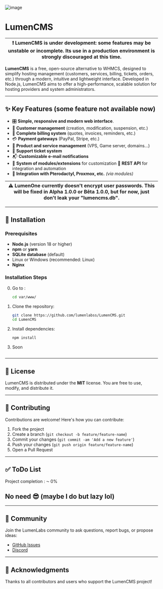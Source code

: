 ![image](SOON)

# LumenCMS

| :exclamation: **LumenCMS is under development**: some features may be unstable or incomplete. Its use in a production environment is strongly discouraged at this time. |
| ----------------------------------------------------------------------------------------------------------------------------------------------------------------------- |

**LumenCMS** is a free, open-source alternative to WHMCS, designed to simplify hosting management (customers, services, billing, tickets, orders, etc.) through a modern, intuitive and lightweight interface. Developed in Node.js, LumenCMS aims to offer a high-performance, scalable solution for hosting providers and system administrators.

---

## :sparkles: Key Features (some feature not available now)

- :control_knobs: **Simple, responsive and modern web interface**.
- 👤 **Customer management** (creation, modification, suspension, etc.)
- 🧾 **Complete billing system** (quotes, invoices, reminders, etc.)
- 💳 **Payment gateways** (PayPal, Stripe, etc.)
- 🛒 **Product and service management** (VPS, Game server, domains...)
- 📨 **Support ticket system**
- 📬 **Customizable e-mail notifications**
- :jigsaw: **System of modules/extensions** for customization
  :arrows_counterclockwise: **REST API** for integration and automation
- 🧩 **Integration with Pterodactyl, Proxmox, etc.** _(via modules)_

| ⚠️ LumenOne currently doesn't encrypt user passwords. This will be fixed in Alpha 1.0.0 or Bêta 1.0.0, but for now, just don't leak your "lumencms.db". |
| ------------------------------------------------------------------------------------------------------------------------------------------------------- |

---

## :rocket: Installation

### Prerequisites

- **Node.js** (version 18 or higher)
- **npm** or **yarn**
- **SQLite database** (default)
- Linux or Windows (recommended: Linux)
- **Nginx**

### Installation Steps

0. Go to :

   ```bash
   cd var/www/
   ```

1. Clone the repository:

   ```bash
   git clone https://github.com/lumenlabss/LumenCMS.git
   cd LumenCMS
   ```

2. Install dependencies:

   ```bash
   npm install
   ```

3. Soon

   ```

   ```

---

## :page_facing_up: License

LumenCMS is distributed under the **MIT** license. You are free to use, modify, and distribute it.

---

## :handshake: Contributing

Contributions are welcome! Here's how you can contribute:

1. Fork the project
2. Create a branch (`git checkout -b feature/feature-name`)
3. Commit your changes (`git commit -am 'Add a new feature'`)
4. Push your changes (`git push origin feature/feature-name`)
5. Open a Pull Request

---

## :white_check_mark: ToDo List

Project completion : ⁓ 0%

## No need 😎 (maybe I do but lazy lol)

---

## :speech_balloon: Community

Join the LumenLabs community to ask questions, report bugs, or propose ideas:

- [GitHub Issues](https://github.com/lumenlabss/LumenCMS/issues)
- [Discord](https://discord.gg/ty92ffCYUC)

---

## :tada: Acknowledgments

Thanks to all contributors and users who support the LumenCMS project!
